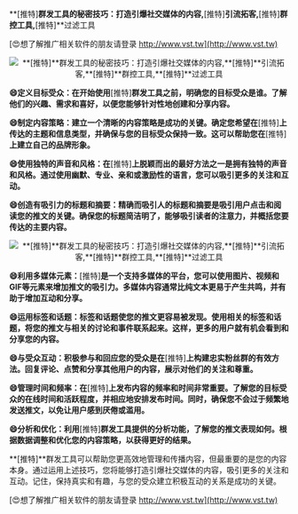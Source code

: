 **[推特]**群发工具的秘密技巧：打造引爆社交媒体的内容,**[推特]**引流拓客,**[推特]**群控工具,**[推特]**过滤工具

[😍想了解推广相关软件的朋友请登录 http://www.vst.tw](http://www.vst.tw)

 <center><img src="https://vst.tw/MP4/tuiguang/png/1.png" alt="**[推特]**群发工具的秘密技巧：打造引爆社交媒体的内容,**[推特]**引流拓客,**[推特]**群控工具,**[推特]**过滤工具"></center>

**😄定义目标受众：在开始使用**[推特]**群发工具之前，明确您的目标受众是谁。了解他们的兴趣、需求和喜好，以便您能够针对性地创建和分享内容。**

**😄制定内容策略：建立一个清晰的内容策略是成功的关键。确定您希望在**[推特]**上传达的主题和信息类型，并确保与您的目标受众保持一致。这可以帮助您在**[推特]**上建立自己的品牌形象。**

**😄使用独特的声音和风格：在**[推特]**上脱颖而出的最好方法之一是拥有独特的声音和风格。通过使用幽默、专业、亲和或激励性的语言，您可以吸引更多的关注和互动。**

**😄创造有吸引力的标题和摘要：精确而吸引人的标题和摘要是吸引用户点击和阅读您的推文的关键。确保您的标题简洁明了，能够吸引读者的注意力，并概括您要传达的主要内容。**

 <center><img src="https://vst.tw/MP4/tuiguang/png/0.png" alt="**[推特]**群发工具的秘密技巧：打造引爆社交媒体的内容,**[推特]**引流拓客,**[推特]**群控工具,**[推特]**过滤工具"></center>

**😄利用多媒体元素：**[推特]**是一个支持多媒体的平台，您可以使用图片、视频和GIF等元素来增加推文的吸引力。多媒体内容通常比纯文本更易于产生共鸣，并有助于增加互动和分享。**

**😄运用标签和话题：标签和话题使您的推文更容易被发现。使用相关的标签和话题，将您的推文与相关的讨论和事件联系起来。这样，更多的用户就有机会看到和分享您的内容。**

**😄与受众互动：积极参与和回应您的受众是在**[推特]**上构建忠实粉丝群的有效方法。回复评论、点赞和分享其他用户的内容，展示对他们的关注和尊重。**

**😄管理时间和频率：在**[推特]**上发布内容的频率和时间非常重要。了解您的目标受众的在线时间和活跃程度，并相应地安排发布时间。同时，确保您不会过于频繁地发送推文，以免让用户感到厌倦或滥用。**

**😄分析和优化：利用**[推特]**群发工具提供的分析功能，了解您的推文表现如何。根据数据调整和优化您的内容策略，以获得更好的结果。**

**[推特]**群发工具可以帮助您更高效地管理和传播内容，但最重要的是您的内容本身。通过运用上述技巧，您将能够打造引爆社交媒体的内容，吸引更多的关注和互动。记住，保持真实和有趣，与您的受众建立积极互动的关系是成功的关键。

[😍想了解推广相关软件的朋友请登录 http://www.vst.tw](http://www.vst.tw)




